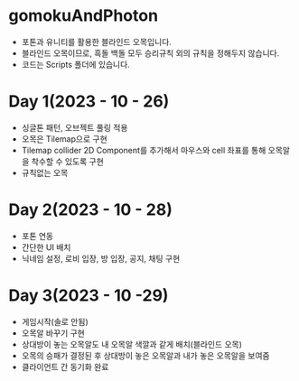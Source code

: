 # gomokuAndPhoton
- 포톤과 유니티를 활용한 블라인드 오목입니다.
- 블라인드 오목이므로, 흑돌 백돌 모두 승리규칙 외의 규칙을 정해두지 않습니다.
- 코드는 Scripts 폴더에 있습니다.

# Day 1(2023 - 10 - 26)
- 싱글톤 패턴, 오브젝트 풀링 적용
- 오목은 Tilemap으로 구현
- Tilemap collider 2D Component를 추가해서 마우스와 cell 좌표를 통해 오목알을 착수할 수 있도록 구현
- 규칙없는 오목

# Day 2(2023 - 10 - 28)
- 포톤 연동 
- 간단한 UI 배치 
- 닉네임 설정, 로비 입장, 방 입장, 공지, 채팅 구현 

# Day 3(2023 - 10 -29)
- 게임시작(솔로 안됨) 
- 오목알 바꾸기 구현 
- 상대방이 놓는 오목알도 내 오목알 색깔과 같게 배치(블라인드 오목)
- 오목의 승패가 결정된 후 상대방이 놓은 오목알과 내가 놓은 오목알을 보여줌 
- 클라이언트 간 동기화 완료 
